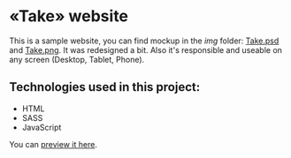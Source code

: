 # «Take» website
This is a sample website, you can find mockup in the *img* folder: [Take.psd](https://github.com/michas-yoo/take/blob/master/img/Take.psd) and [Take.png](https://github.com/michas-yoo/take/blob/master/img/Take.png). It was redesigned a bit. Also it's responsible and useable on any screen (Desktop, Tablet, Phone).

## Technologies used in this project:
- HTML
- SASS
- JavaScript

You can [preview it here](https://michas-yoo.github.io).
